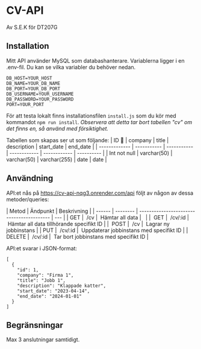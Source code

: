 # CV-API

Av S.E.K för DT207G

## Installation

Mitt API använder MySQL som databashanterare. Variablerna ligger i en .env-fil. Du kan se vilka variabler du behöver nedan.

```
DB_HOST=YOUR_HOST
DB_NAME=YOUR_DB_NAME
DB_PORT=YOUR_DB_PORT
DB_USERNAME=YOUR_USERNAME
DB_PASSWORD=YOUR_PASSWORD
PORT=YOUR_PORT
```

För att testa lokalt finns installationsfilen `install.js` som du kör med kommandot `npm run install`.
_Observera att detta tar bort tabellen "cv" om det finns en, så använd med försiktighet._

Tabellen som skapas ser ut som följande:
| ID :key: | company | title | description | start_date | end_date |
| ------------- | ----------- | ----------- | ------------ | ------------ | ---------- |
| Int not null | varchar(50) | varchar(50) | varchar(255) | date | date |

## Användning

API:et nås på https://cv-api-nqg3.onrender.com/api följt av någon av dessa metoder/queries:

| Metod  | Ändpunkt | Beskrivning                               |
| ------ | -------- | ----------------------------------------- | --- |
| GET    |  /cv     |  Hämtar all data                          |     |
|  GET   |  /cv/:id |  Hämtar all data tillhörande specifikt ID |
|  POST  |  /cv     |  Lagrar ny jobbinstans                    |
| PUT    |  /cv/:id |  Uppdaterar jobbinstans med specifikt ID  |
| DELETE |  /cv/:id |  Tar bort jobbinstans med specifikt ID    |

API:et svarar i JSON-format:

```
[
  {
    "id": 1,
    "company": "Firma 1",
    "title": "Jobb 1",
    "description": "Klappade katter",
    "start_date": "2023-04-14",
    "end_date": "2024-01-01"
  }
]
```

## Begränsningar

Max 3 anslutningar samtidigt.
